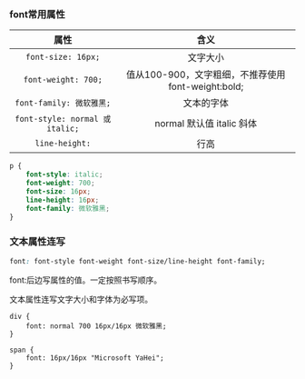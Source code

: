 ### font常用属性
| 属性 |  含义 |
| :---: | :---: |
| `font-size: 16px;`  | 文字大小 |
| `font-weight: 700;` | 值从100-900，文字粗细，不推荐使用font-weight:bold; |
| `font-family: 微软雅黑;`  |  文本的字体 |
| `font-style: normal 或 italic;` | normal 默认值  italic  斜体 |
| `line-height:` | 行高 |


```css
p {
    font-style: italic;
    font-weight: 700;
    font-size: 16px;
    line-height: 16px;
    font-family: 微软雅黑;
}
```
### 文本属性连写
```css
font: font-style font-weight font-size/line-height font-family;
```

font:后边写属性的值。一定按照书写顺序。  
文本属性连写文字大小和字体为必写项。  

```csss
div {
    font: normal 700 16px/16px 微软雅黑;
}

span {
    font: 16px/16px "Microsoft YaHei";
}
```